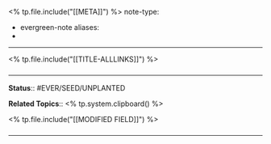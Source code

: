<% tp.file.include("[[META]]") %>
note-type: 
- evergreen-note
aliases:
- 
---

<% tp.file.include("[[TITLE-ALLLINKS]]") %>


### <hr class="footnote"/>

**Status**:: #EVER/SEED/UNPLANTED 

**Related Topics**:: <% tp.system.clipboard() %>
	
<% tp.file.include("[[MODIFIED FIELD]]") %>
	
### <hr class="references"/>
